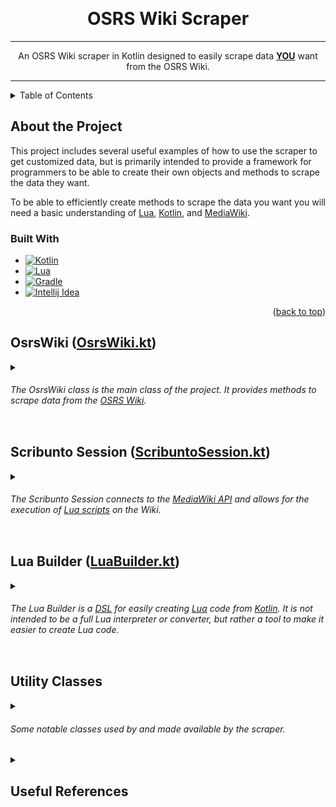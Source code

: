 <a name="readme-top"></a>


<br />
<div align="center">
    <a href="https://github.com/IvanEOD/osrs-wiki-scraper/blob/master/README.md">
    </a>
    <h1 align="center">OSRS Wiki Scraper</h1>

---
<p align="center">
      An OSRS Wiki scraper in Kotlin designed to easily scrape data <b><u>YOU</u></b> want from the OSRS Wiki.
    </p>
</div>

---

<details>
    <summary>Table of Contents</summary>
    <ul>
        <li><a href="#about-the-project">About the Project</a>
            <ul>
                <li><a href="#built-with">Built With</a></li>
            </ul>
        </li>
        <li><a href="#osrswiki-osrswikikt">OsrsWiki</a>
        <ul>
            <li><a href="#osrs-wiki">OsrsWiki Builder</a> </li>
            <li><a href="#osrs-wiki">Premade data parsing methods</a></li>
            <li><a href="#osrs-wiki">Standard data parsing methods</a></li>
            <li><a href="#osrs-wiki-code">Code</a></li>
        </ul>
        </li>
        <li><a href="#scribunto-session-scribuntosessionkt">Scribunto Session</a>
        <ul>
            <li><a href="#osrs-wiki">Usage</a></li>
            <li><a href="#osrs-wiki-code">Code</a></li>
        </ul>
        </li>
        <li><a href="#lua-builder-luabuilderkt">Lua Builder</a>
        <ul>
            <li><a href="#osrs-wiki">Usage</a></li>
            <li><a href="#osrs-wiki-code">Code</a></li>
        </ul>
        </li>
        <li><a href="#utility-classes">Utility classes</a>
        <ul>
            <li><a href="#osrs-wiki">Usage</a></li>
            <li><a href="#osrs-wiki-code">Code</a></li>
        </ul>
        </li>
        <li><a href="#useful-references">Useful References</a></li>
    </ul>
</details>

## About the Project

This project includes several useful examples of how to use the scraper to get customized data, but is primarily
intended to provide a framework for programmers to be able to create their own objects and methods to scrape the data
they want.

To be able to efficiently create methods to scrape the data you want you will need a basic understanding
of [Lua][Lua Link], [Kotlin][Kotlin Link], and [MediaWiki][MediaWiki Link].

### Built With

* [![Kotlin][Kotlin Image]][Kotlin Link]
* [![Lua][Lua Image]][Lua Link]
* [![Gradle][Gradle Image]][Gradle Link]
* [![Intellij Idea][Intellij Idea Image]][Intellij Idea Link]

<p align="right">(<a href="#readme-top">back to top</a>)</p>

## OsrsWiki ([OsrsWiki.kt][OsrsWiki.kt Link])

<details><summary>

###### The OsrsWiki class is the main class of the project. It provides methods to scrape data from the [OSRS Wiki][OsrsWiki Link].

</summary>

<details><summary>

#### &nbsp;&nbsp;&nbsp;&nbsp;&nbsp;&nbsp; OsrsWiki Builder:

</summary>

---

```kotlin
   val wiki = OsrsWiki.builder()
    .withCookieManager(CookieManager())
    .withProxy(Proxy())
    .withUserAgent("Custom User Agent")
    .withScribuntoSessionCount(10)
    .build() 
```

- Optionally set a custom cookie manager.
    - ```kotlin
      .withCookieManager( CookieManager() )
      ```


- Optionally set a custom proxy.
    - ```kotlin
      .withProxy( Proxy() )
      ```


- Optionally set a custom user agent.
    - ```kotlin
      .withUserAgent( "Custom User Agent" )
        ```


- Optionally set the default number of Scribunto sessions used for bulk Scribunto requests.
    - ```kotlin
      .withScribuntoSessionCount( 10 )
      ```


---
<p align="right">(<a href="#readme-top">back to top</a>)</p>
</details>

<details><summary>

#### &nbsp;&nbsp;&nbsp;&nbsp;&nbsp;&nbsp; Premade data parsing methods:

</summary>

---

- Get page titles from Item IDs:
    - ```kotlin
      wiki.getItemPageTitlesFromIds(11832, 11834, 11836) // ["Bandos chestplate", "Bandos tassets", "Bandos boots"]
      ```

- Get page titles from NPC IDs:
    - ```kotlin
       wiki.getNpcPageTitlesFromIds(1399, 2639) // ["King Roald", "Robert The Strong"]
        ```

- Get all Item titles:
    - ```kotlin 
      wiki.getAllItemTitles() // ["Abyssal whip", "Abyssal bludgeon", "Abyssal dagger", ...]
      ```

- Get all NPC titles:
    - ```kotlin 
      wiki.getAllNpcTitles() // ["Abyssal demon", "Abyssal leech", "Abyssal lurker", ...]
      ```

- Get [ItemDetails][ItemDetails.kt Link] by name(s) or all:
    - ```kotlin
      wiki.getItemDetails("Bandos chestplate", "Bandos tassets", "Bandos boots") // Map<String, List<ItemDetails>>
      wiki.getAllItemDetails() // Map<String, List<ItemDetails>>
      ```

- Get [NpcDetails][NpcDetails.kt Link] by name(s) or all:
    - ```kotlin
      wiki.getNpcDetails("King Roald", "Robert The Strong") // Map<String, List<NpcDetails>>
      wiki.getAllNpcDetails() // Map<String, List<NpcDetails>>
      ```

- Get [MonsterDetails][MonsterDetails.kt Link] by name(s) or all:
    - ```kotlin
      wiki.getMonsterDetails("Abyssal demon", "Abyssal leech", "Abyssal lurker") // Map<String, List<MonsterDetails>>
      wiki.getAllMonsterDetails() // Map<String, List<MonsterDetails>>
      ```

- Get [QuestRequirement][QuestRequirement.kt Link]'s for all quests:
    - ```kotlin 
      wiki.getQuestRequirements() // Map<String, List<QuestRequirement>>
        ```

- Get [VarbitDetails][VarbitDetails.kt Link] for all varbits on the Wiki:
    - ```kotlin 
      wiki.getVarbitDetails() // Map<Int, VarbitDetails>
        ```

- Get [ProductionDetails][ProductionDetails.kt Link] for all items with production data:
    - ```kotlin 
      wiki.getProductionDetails() // Map<String, ProductionDetails>
        ```

- Get [ItemPrice][WikiItemPrice.kt Link] for Item ID:
    - ```kotlin 
      wiki.getItemPrice(11832) // WikiItemPrice?
        ```

- Get all [LocLineDetails][LocLineDetails.kt Link]:
    - ```kotlin 
      wiki.getAllLocLineDetails() // Map<String, List<LocLineDetails>>
        ```   
- Get Slayer Monsters and their Task IDs:
    - ```kotlin 
      wiki.getSlayerMonstersAndTaskIds() // Map<String, Int>
        ```

- Get Slayer Masters that assign task:
    - ```kotlin 
      wiki.getSlayerMastersThatAssign("Ghouls") // ["Mazchna", "Vannaka"]
        ```

---
<p align="right">(<a href="#readme-top">back to top</a>)</p>
</details>


<details><summary>

#### &nbsp;&nbsp;&nbsp;&nbsp;&nbsp;&nbsp; Standard data parsing methods:

</summary>

---

- Get all titles in a category:
  - ```kotlin
      wiki.getTitlesInCategory("Items", "Monsters") // List<String>
      ```

- Get all titles using any _**(one or more)**_ of the specified template(s):
  - ```kotlin
       wiki.getAllTitlesUsingTemplate("Infobox Item", "Infobox Bonuses") // List<String>
    ```
    
- Get all titles using **all of** the specified template(s):
  - ```kotlin
       wiki.getAllTitlesUsingTheseTemplates("Infobox Item", "Infobox Bonuses") // List<String>
    ```

- Get all template names present on a page:
  - ```kotlin
       wiki.getNamesOfTemplatesOnPage("Baby chinchompa") // List<String>
    ```

- Get all uses of a template across the entire Wiki:
  - ```kotlin
       wiki.getAllTemplateUses("Infobox Item") // Map<String, List<JsonObject>>
    ```
  
- Get all data for specified template(s) on a page: 
  - ```kotlin
       wiki.getTemplateDataOnPage("Baby chinchompa", "Infobox Item", "Infobox Bonuses") // Map<String, List<JsonObject>>
    ``` 
    
- Get all data for all templates on a page:
  - ```kotlin
       wiki.getAllTemplateDataOnPage("Baby chinchompa") // Map<String, List<JsonObject>>
    ``` 

- Get all titles in categories with revisions since a specified date:
  - ```kotlin
      val threeDaysAgo = Date.from(Instant.now().minus(3, ChronoUnit.DAYS)) 
      wiki.getAllTitlesWithRevisionsSince(threeDaysAgo, "Items") // List<String>
      ```

- Get last revision timestamp for title(s):
  - ```kotlin
      wiki.getLastRevisionTimestamp("Baby chinchompa", "Black chinchompa") // Map<String, String>
      wiki.getLastRevisionTimestamp(listOf("Baby chinchompa", "Black chinchompa")) // Map<String, String>
      ```

- Dynamic Page List (DPL3) query:
  - ```kotlin
    val query = mapOf(
        "category" to "Items",
        "count" to 10,
        "include" to "{Infobox Item}",    
    )
    val response = wiki.dplAsk(query) // JsonElement
    ```
  - Further explanation on DPL3 queries can be found below in [ScribuntoSession][ScribuntoSession.kt Link] and [DPL3 Documentation][DPL3 Documentation Link] 


- MediaWiki Semantic Search: 
  - ```kotlin
    val query = listOf(
        "[[Location JSON::+]]",
        "?#-=title",
        "?Production JSON",
    )
    val response = wiki.smwAsk(query) // JsonElement
    ```

  
---
<p align="right">(<a href="#readme-top">back to top</a>)</p>
</details>
</details>

## Scribunto Session ([ScribuntoSession.kt][ScribuntoSession.kt Link])

<details><summary>

###### The Scribunto Session connects to the [MediaWiki API][MediaWiki Link] and allows for the execution of [Lua scripts][Lua Link] on the Wiki.

</summary>

#### _Why is that useful?_
* Executing custom [Lua][Lua Link] scripts on the Wiki.
* Loading data from the Wiki Lua modules.
* Using the [DPL3][DPL3 Documentation Link] query language to query the Wiki.
* Controlling the format and the volume of the data returned by the Wiki.

<details><summary>

#### &nbsp;&nbsp;&nbsp;&nbsp;&nbsp;&nbsp; Creating a Scribunto Session:

</summary>

---

   <p>

   ```kotlin
   val session = wiki.createScribuntoSession {
    withoutDefaultCode()
    withWikiModule("ModuleName")
    withCode("print('Hello World')")
    withCode {
        /* Use the Lua Builder */
    }
}
   ```

- Optionally disable the default code included in the session, you can add your own code with the `withCode` function.
    - ```kotlin
      .withoutDefaultCode()
      ```
- Optionally set the module the session will use, by default this is `"Var"`, for no particular reason other than being a small module.
    - ```kotlin
      .withWikiModule("ModuleName")
      ```
- Optionally add code to persist in the session.
    - ```kotlin
      .withCode("print('Hello World')")
      .withCode { /* Use the Lua Builder */ }
      ```
    - See [LuaBuilder.kt][LuaBuilder.kt Link] for more information on the Lua Builder.

</p>

---
<p align="right">(<a href="#readme-top">back to top</a>)</p>
</details>

<details><summary>

#### &nbsp;&nbsp;&nbsp;&nbsp;&nbsp;&nbsp; Using a Scribunto Session:

</summary>

---

- Send a request with a string of Lua code:
  - ```kotlin
      session.sendRequest("print(\"Hello World\"") // Pair<Boolean, JsonElement>
    ```
- Send a request with a [LuaBuilder][LuaBuilder.kt Link] instance:
  - ```kotlin
      session.sendRequest {
        /* Use the Lua Builder */
      }
      // Pair<Boolean, JsonElement>
    ``` 
- Send a request with the first parameter being `true` and it will automatically refresh the Scribunto Session:
  - ```kotlin
      session.sendRequest(true, "print(\"Hello World\"") // Pair<Boolean, JsonElement>
      session.sendRequest(true) {
            /* Use the Lua Builder */
      }    
      // Pair<Boolean, JsonElement>
    ``` 
    
- The return value from the `sendRequest` function is a `Pair<Boolean, JsonElement>` where the first value is whether or not the request was successful and the second value is the response from the Wiki `print` return field.


- To get a value back from the wiki use the Lua `print` function.


- The default Lua code provided includes a method to return values called ``printReturn`` and will return the input value as a JSON string.
  - ```json
    {
        "success": true,
        "message": "Only present if success is false",
        "printReturn": "{\"json\": \"value\"}"        
    }
    ``` 

- The session uses the same `Session ID` for each request. The wiki will continue to add the code the requests to the session until the session is refreshed or the session expires.


- The session will automatically refresh if the session expires or if the session is refreshed manually.


- If the session has failed too many requests since the last refresh it will automatically refresh.


- The session can be refreshed manually:
  - ```kotlin
      session.refresh() 
    ```
     
 

---
<p align="right">(<a href="#readme-top">back to top</a>)</p>
</details>

</details>

## Lua Builder ([LuaBuilder.kt][LuaBuilder.kt Link])

<details><summary>

###### The Lua Builder is a [DSL][Kotlin DSL Link] for easily creating [Lua][Lua Link] code from [Kotlin][Kotlin Link]. It is not intended to be a full Lua interpreter or converter, but rather a tool to make it easier to create Lua code.

</summary>

---

- You can create a [LuaScope][LuaScope Link] instance with the `lua` function:
  - ```kotlin
      lua {
        /* Use the Lua Builder */
      }
    ``` 
    
- The [LuaScope][LuaScope Link] will convert values to a [Lua][Lua Link] representation.


- The supported value types are:
  - ``String``
  - ``Number``
  - ``Date``
  - ``Boolean``
  - ``Map<*, *>`` (``*`` values may be any of the above types)
  - ``Iterable<*>`` (``*`` values may be any of the above types)


- To set a key's value use <code>\`=\`</code> like <code>"key" \`=\` "value"</code>.


- There are two types of LuaScope with slight differences.
  - The [LuaGlobalScope][LuaGlobalScope.kt Link]
    - This is the default scope and only allows `String` keys.
    - These values allow the use of ".local()" to prepend the key with "local" making it a local variable.
      - ```"myValue".local()``` will output ``local myValue``
 

  - The [LuaTableScope][LuaTableScope.kt Link]
   - This scope allows `String`, `Number`, `Boolean`, and `Date` keys.
   - These values can not use `.local()` because they are values in a table.

 <table>
<tr>
  <th align="center">Kotlin</th>
  <th align="center">Lua Output</th> 
</tr> 
<tr>
<td>

```kotlin
"myValue" `=` "value"
```
</td>
<td>

```lua
myValue = "value"
```
</td>
</tr>
<tr>
<td>
      
```kotlin
"myValue".local() `=` "value"
```
</td>
<td>

  ```lua
  local myValue = "value"
  ```
</td>
</tr>
<tr>
<td>

```kotlin
"myModule" `=` require("ModuleName")
```
</td>
<td>

```lua
myModule = require("ModuleName")
```
</td>
</tr>
<tr>
<td>

```kotlin
+"print('This code is just added as is to the Lua script')"
```
</td>
<td>

```lua
print('This code is just added as is to the Lua script')
```
</td>
</tr>
<tr>
<td>

```kotlin
"myTable" `=` {
    "myKey" `=` "myValue"
    48 `=` Date()
    Date() `=` "myValue"
    1.0 `=` 1
    true `=` "myTrueValue"
    "something" `=` true
    "myListInLua" `=` listOf("a", "b", "c")
    "myMapInLua" `=` mapOf("a" to "b", "c" to "d")
  }
```

Inside the brackets is [LuaTableScope][LuaTableScope.kt Link] which allows values other than ``String`` to be keys.

</td>
<td style="align-content: baseline">


```lua
myTable = { 
    ["myKey"] = "myValue",
    [48] = "2022-12-21 17:33:09",
    ["2022-12-21 17:33:09"] = "myValue",
    [1.0] = 1,
    [true] = "myTrueValue",
    ["something"] = true,
    ["myListInLua"] = {"a", "b", "c"},
    ["myMapInLua"] = {
      ["a"] = "b", 
      ["c"] = "d"
    }
}
```


</td>
</tr>
</table>

---
<p align="right">(<a href="#readme-top">back to top</a>)</p>
</details>

## Utility Classes

<details><summary>

###### Some notable classes used by and made available by the scraper.

</summary>

---

- ### Versioned Map ([VersionedMap.kt][VersionedMap.kt Link])
  - This is used for templates from the wiki to parse versioned data and determine images and page references within the value. 
  - The easiest/best way to obtain this is by calling ``.toVersionedMap()`` on a `JsonObject` received from the wiki.
    - ```kotlin
        val versionedMap = jsonObject.toVersionedMap()
      ```
  
<div align="left">
<div align="left" style="width: min-content; margin-left: 8%">
<div style="width: max-content">
The <code>VersionedMap</code> will create a <code>TemplatePropertyData</code> for each key:

<div style="width: min-content">
<div style="width: min-content">
<div align="left">

```kotlin
data class TemplatePropertyData(
  val name: String,
  val key: String,
  val isWikiKey: Boolean,
  val version: Int,
  val value: String
)
```
</div>
</div>

Example Template Data:
<div style="width: min-content">
<div style="width: min-content">
<div align="left">

```json
{
  "id1" : 111,
  "id2" : 222,
  "id3" : 333
}
```
</div>
</div>

Would create these property data classes:
<div style="width: min-content">
<div align="left" style="width: min-content">

```kotlin

TemplatePropertyData(name="id1", key="id", isWikiKey=true, version=1, value="111")
TemplatePropertyData(name="id2", key="id", isWikiKey=true, version=2, value="222")
TemplatePropertyData(name="id3", key="id", isWikiKey=true, version=3, value="333")

```

</div>
</div>

By default getting a property without the version will return `Version 0`.</br>
<div style="margin-left: 8%; font-size: 0.8em">

Version 0 is all values combined, or in a single versioned property, the value itself.</br>
You can also use the original key if you know it and are expecting it.</br> 
``id3`` will work the same as ``["id", 3]``

</div>

```kotlin
val id = versionedMap["id"] // "111, 222, 333"
val id1 = versionedMap["id", 1] // "111"
```

</div>



---
<p align="right">(<a href="#readme-top">back to top</a>)</p>
</details>



<details><summary>

## Useful References

</summary>

<details><summary>

###### Some useful references to assist in using this project.

</summary>

---

* Scribunto
  * [OSRS Wiki - API Sandbox (Scribunto) ](https://oldschool.runescape.wiki/w/Special:ApiSandbox#action=scribunto-console&format=json&title=Var&question=print(%22test%22))
  * [Scribunto Libraries](https://www.mediawiki.org/wiki/Extension:Scribunto/Lua_reference_manual#Scribunto_libraries)
 

* Dynamic Page List (DPL)
  * [OSRS Wiki DPL Module](https://oldschool.runescape.wiki/w/Module:DPLlua)
  * [OSRS Wiki Page List Tools Module](https://oldschool.runescape.wiki/w/Module:PageListTools)
  * [DPL3 Manual](https://followthescore.org/dpldemo/index.php?title=DPL:Manual)
  * [DPL3 Manual - General Usage and Invocation Syntax](https://followthescore.org/dpldemo/index.php?title=DPL:Manual_-_General_Usage_and_Invocation_Syntax)
  * [DPL3 Manual - DPL Parameters: Criteria for page selection](https://followthescore.org/dpldemo/index.php?title=DPL:Manual_-_DPL_parameters:_Criteria_for_page_selection)
  * [Fandom DPL3 Extension - Parameters: Controlling output format](https://help.fandom.com/wiki/Extension:DPL3/Parameters:_Controlling_output_format)

* Semantic Scribunto
  * [OSRS Wiki Semantic Search Playground](https://oldschool.runescape.wiki/w/Special:Ask?#search)
  * [Semantic Media Wiki GitHub](https://github.com/SemanticMediaWiki/SemanticScribunto/) 

---
<p align="right">(<a href="#readme-top">back to top</a>)</p>
</details>


</details>


[OsrsWiki.kt Link]: https://github.com/IvanEOD/osrs-wiki-scraper/blob/master/src/main/kotlin/scripts/wikiscraper/OsrsWiki.kt

[ScribuntoSession.kt Link]: https://github.com/IvanEOD/osrs-wiki-scraper/blob/master/src/main/kotlin/scripts/wikiscraper/lua/ScribuntoSession.kt

[LuaBuilder.kt Link]: https://github.com/IvanEOD/osrs-wiki-scraper/blob/master/src/main/kotlin/scripts/wikiscraper/lua/LuaBuilder.kt
[LuaScope Link]: TODO()
[LuaGlobalScope.kt Link]: TODO()
[LuaTableScope.kt Link]: TODO()

[VersionedMap.kt Link]: TODO()

[DropDetails.kt Link]: https://github.com/IvanEOD/osrs-wiki-scraper/blob/master/src/main/kotlin/scripts/wikiscraper/classes/DropDetails.kt

[EquipmentItemInfo.kt Link]: https://github.com/IvanEOD/osrs-wiki-scraper/blob/master/src/main/kotlin/scripts/wikiscraper/classes/EquipmentItemInfo.kt

[ItemBuyLimits.kt Link]: https://github.com/IvanEOD/osrs-wiki-scraper/blob/master/src/main/kotlin/scripts/wikiscraper/classes/ItemBuyLimits.kt

[ItemDetails.kt Link]: https://github.com/IvanEOD/osrs-wiki-scraper/blob/master/src/main/kotlin/scripts/wikiscraper/classes/ItemDetails.kt

[LocationDetails.kt Link]: https://github.com/IvanEOD/osrs-wiki-scraper/blob/master/src/main/kotlin/scripts/wikiscraper/classes/LocationDetails.kt

[QuestRequirement.kt Link]: https://github.com/IvanEOD/osrs-wiki-scraper/blob/master/src/main/kotlin/scripts/wikiscraper/classes/QuestRequirement.kt

[VarbitDetails.kt Link]: https://github.com/IvanEOD/osrs-wiki-scraper/blob/master/src/main/kotlin/scripts/wikiscraper/classes/VarbitDetails.kt

[WikiExchangeData.kt Link]: https://github.com/IvanEOD/osrs-wiki-scraper/blob/master/src/main/kotlin/scripts/wikiscraper/classes/WikiExchangeData.kt

[WikiItemPrice.kt Link]: https://github.com/IvanEOD/osrs-wiki-scraper/blob/master/src/main/kotlin/scripts/wikiscraper/classes/WikiItemPrice.kt

[ProductionDetails.kt Link]: https://github.com/IvanEOD/osrs-wiki-scraper/blob/master/src/main/kotlin/scripts/wikiscraper/classes/ProductionDetails.kt

[NpcDetails.kt Link]: TODO()

[MonsterDetails.kt Link]: TODO()

[LocLineDetails.kt Link]: TODO()

[Lua Link]: TODO()

[Lua Image]: https://img.shields.io/badge/Lua-5.1-yellowgreen?logo=lua&style=flat

[Kotlin Link]: https://kotlinlang.org/

[Kotlin Image]: https://img.shields.io/badge/Kotlin-1.7.10-yellowgreen.svg?logo=kotlin&style=flat

[Gradle Link]: https://gradle.org/

[Gradle Image]: https://img.shields.io/badge/Gradle-7.3.4-yellowgreen.svg?logo=gradle&style=flat

[Intellij Idea Link]: https://www.jetbrains.com/idea/

[Intellij Idea Image]: https://img.shields.io/badge/Intellij-2022.1-yellowgreen.svg?logo=intellij-idea&style=flat

[MediaWiki Link]: TODO()

[MediaWiki Image]: TODO()

[DPL3 Documentation Link]: https://www.mediawiki.org/wiki/Extension:DynamicPageList_(DPL)

[Kotlin DSL Link]: https://docs.gradle.org/current/userguide/kotlin_dsl.html

[OsrsWiki Link]: https://oldschool.runescape.wiki/